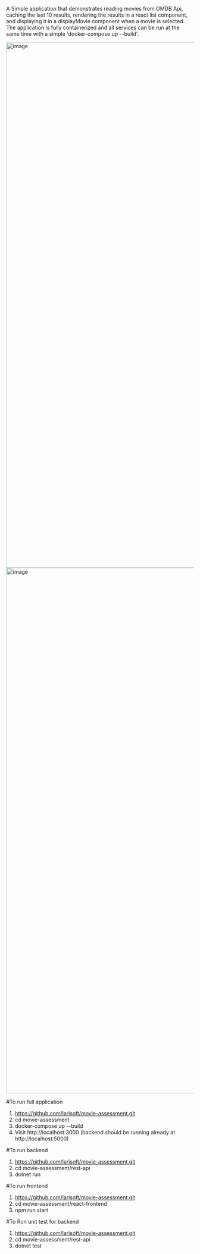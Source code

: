 A Simple application that demonstrates reading movies from OMDB Api, caching the last 10 results, rendering the results in a react list component, and displaying it in a displayMovie component when a movie is selected. The application is fully containerized and all services can be run at the same time with a simple 'docker-compose up --build'.

<img width="1413" alt="image" src="https://github.com/larisoft/movie-assessment/assets/11951443/90092ed5-574a-44df-b2fc-e7f87760152b">
<img width="1413" alt="image" src="https://github.com/larisoft/movie-assessment/assets/11951443/466c5415-d247-40dd-8398-3b4e477c625c">



#To run full application 
1. https://github.com/larisoft/movie-assessment.git
2. cd movie-assessment
3. docker-compose up --build 
4. Visit http://localhost:3000 (backend should be running already at http://localhost:5000)


#To run backend 
1. https://github.com/larisoft/movie-assessment.git
2. cd movie-assessment/rest-api
3. dotnet run

#To run frontend
1. https://github.com/larisoft/movie-assessment.git
2. cd movie-assessment/react-frontend
3. npm run start 

#To Run unit test for backend 
1. https://github.com/larisoft/movie-assessment.git
2. cd movie-assessment/rest-api
3. dotnet test
